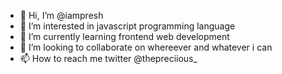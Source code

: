 - 👋 Hi, I’m @iampresh
- 👀 I’m interested in javascript programming language
- 🌱 I’m currently learning frontend web development
- 💞️ I’m looking to collaborate on whereever and whatever i can
- 📫 How to reach me twitter @thepreciious_

<!---
iampresh/iampresh is a ✨ special ✨ repository because its `README.md` (this file) appears on your GitHub profile.
You can click the Preview link to take a look at your changes.
--->
